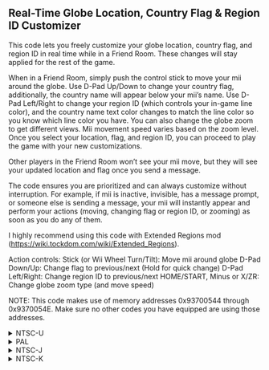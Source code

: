 ## Real-Time Globe Location, Country Flag & Region ID Customizer

This code lets you freely customize your globe location, country flag, and region ID in real time while in a Friend Room. These changes will stay applied for the rest of the game.

When in a Friend Room, simply push the control stick to move your mii around the globe. Use D-Pad Up/Down to change your country flag, additionally, the country name will appear below your mii’s name. Use D-Pad Left/Right to change your region ID (which controls your in-game line color), and the country name text color changes to match the line color so you know which line color you have. You can also change the globe zoom to get different views. Mii movement speed varies based on the zoom level. Once you select your location, flag, and region ID, you can proceed to play the game with your new customizations.

Other players in the Friend Room won’t see your mii move, but they will see your updated location and flag once you send a message.

The code ensures you are prioritized and can always customize without interruption. For example, if mii is inactive, invisible, has a message prompt, or someone else is sending a message, your mii will instantly appear and perform your actions (moving, changing flag or region ID, or zooming) as soon as you do any of them.

I highly recommend using this code with Extended Regions mod (https://wiki.tockdom.com/wiki/Extended_Regions).

Action controls:
Stick (or Wii Wheel Turn/Tilt): Move mii around globe
D-Pad Down/Up: Change flag to previous/next (Hold for quick change)
D-Pad Left/Right: Change region ID to previous/next
HOME/START, Minus or X/ZR: Change globe zoom type (and move speed)

NOTE: This code makes use of memory addresses 0x93700544 through 0x9370054E. Make sure no other codes you have equipped are using those addresses.

<details>
<summary>NTSC-U</summary>

```powerpc
0400AEDC 4800005C
0400AF4C 4800009C
0400B000 4800009C
045CFFE8 93DC033C
C262AE6C 0000003D
3EA09370 38E00000
98F5054E 807E0358
88630140 2C030000
408201C4 7C0802A6
3D608042 8875054C
A88B785C A8AB785E
80DBD958 815B8F4C
48000011 43C80000
42480000 43480000
7EC802A6 1D830004
7C36642E A18A003C
2C0C0707 41820064
C00A0038 EC000072
FC00001E D8010000
81810004 7C846214
2C04C001 4181000C
60E4C001 48000010
2C043FFF 41800008
38803FFF C00A0034
EC000072 FC00001E
D8010000 81810004
7CA56214 B08B785C
B0AB785E B08600BC
B0A600BE 60E70001
818A0060 82CA0094
7D96B078 76C50060
41820040 88AB67E7
76C40040 4182000C
38A50001 48000008
38A5FFFF 2C050000
40800008 38A00005
2C050005 40810008
38A00000 98AB67E7
98A600C5 60E70008
3C800180 80AA00CC
2C850003 40860008
3C800104 7EC52039
4182001C 3863FFFF
2C030000 40800008
38600002 9875054C
60E70010 38800000
75830018 4182004C
886B6858 8895054D
38840001 2C040001
41820018 2C040012
41820010 2C040017
41800028 38800012
75960008 4182000C
38630001 48000008
3863FFFF 986B6858
986600B8 60E70002
9895054D 2C070000
4182003C 8BFD2B0C
83DBD918 8BDE0059
7C1FF000 41820010
60E70004 9BDD2B0C
7FDFF378 98F5054E
3AA00000 7C0C0378
398C02A0 7D8803A6
4E800020 2C110000
60000000 00000000
C262B150 00000004
3C609370 8883054E
2C840000 40860010
901D2AEC 38000001
9803054C 00000000
C262B4AC 00000003
3F209370 8B39054E
2C190000 4C820020
9421FFD0 00000000
C25CE918 0000001A
7C7D1B78 387F0270
3C808088 6084FADC
3D80805D 618C1C7C
7D8903A6 4E800421
80630028 3F809370
80BC0544 2C050000
40820014 80A30018
90BC0544 80A3001C
90BC0548 3CA0809C
8185D918 818C00E8
2C0C0005 41820028
2C0C0006 41820020
80BC0544 90A30018
80BC0548 90A3001C
38A00000 90BC054C
48000048 3CA08042
88A567E7 3C80808A
608444D4 2C850004
40860008 38840008
40850008 3884FFFC
1CA50004 7C842A14
88A40000 98A30019
88A40001 98A3001B
88A40002 98A3001D
801D033C 7FA3EB78
60000000 00000000
C25CFEE8 00000008
7D6802A6 3F609370
7C761B78 899B054E
71800002 40820010
2C0C0000 41820018
396B0018 3F60809C
396B0088 7D6803A6
4E800020 80030038
60000000 00000000
C25CFFC0 00000005
90010014 3CA09370
8805054E 2C000000
41820010 9883003C
8885054C 38840001
60000000 00000000
C25CFFDC 0000000C
3BC0000A 3CA09370
8985054E 2C0C0000
41820048 3BC00002
7180001E 40820010
801C033C 2C00000A
41800020 38800001
81630014 988B00F9
38800003 90960038
718C0004 40820014
7D6802A6 396B0010
7D6803A6 4E800020
389C0340 00000000
C25CEB58 00000004
80030038 3C609370
8863054E 2C030000
41820008 38000000
60000000 00000000
C2749C88 00000005
3FE09370 8BFF054E
2C1F0000 41820010
3BE00056 93FD00D4
93FD008C 83E1008C
60000000 00000000
```
</details>

<details>
<summary>PAL</summary>

```powerpc
0400AF7C 4800005C
0400AFEC 4800009C
0400B0A0 4800009C
045E5DC4 93DC033C
C25DA8F8 0000003D
3EA09370 38E00000
98F5054E 807E0358
88630140 2C030000
408201C4 7C0802A6
3D608043 8875054C
A88BBBDC A8ABBBDE
80DB2108 815BD70C
48000011 43C80000
42480000 43480000
7EC802A6 1D830004
7C36642E A18A003C
2C0C0707 41820064
C00A0038 EC000072
FC00001E D8010000
81810004 7C846214
2C04C001 4181000C
60E4C001 48000010
2C043FFF 41800008
38803FFF C00A0034
EC000072 FC00001E
D8010000 81810004
7CA56214 B08BBBDC
B0ABBBDE B08600BC
B0A600BE 60E70001
818A0060 82CA0094
7D96B078 76C50060
41820040 88ABAB67
76C40040 4182000C
38A50001 48000008
38A5FFFF 2C050000
40800008 38A00005
2C050005 40810008
38A00000 98ABAB67
98A600C5 60E70008
3C800180 80AA00CC
2C850003 40860008
3C800104 7EC52039
4182001C 3863FFFF
2C030000 40800008
38600002 9875054C
60E70010 38800000
75830018 4182004C
886BABD8 8895054D
38840001 2C040001
41820018 2C040012
41820010 2C040017
41800028 38800012
75960008 4182000C
38630001 48000008
3863FFFF 986BABD8
986600B8 60E70002
9895054D 2C070000
4182003C 8BFD2B0C
83DB20D8 8BDE0059
7C1FF000 41820010
60E70004 9BDD2B0C
7FDFF378 98F5054E
3AA00000 7C0C0378
398C02A0 7D8803A6
4E800020 2C110000
60000000 00000000
C25DABDC 00000004
3C609370 8883054E
2C840000 40860010
901D2AEC 38000001
9803054C 00000000
C25DAF38 00000003
3F209370 8B39054E
2C190000 4C820020
9421FFD0 00000000
C25E46F4 0000001A
7C7D1B78 387F0270
3C808089 608453D4
3D80805E 618C8368
7D8903A6 4E800421
80630028 3F809370
80BC0544 2C050000
40820014 80A30018
90BC0544 80A3001C
90BC0548 3CA0809C
818520D8 818C00E8
2C0C0005 41820028
2C0C0006 41820020
80BC0544 90A30018
80BC0548 90A3001C
38A00000 90BC054C
48000048 3CA08043
88A5AB67 3C80808A
60849DFC 2C850004
40860008 38840008
40850008 3884FFFC
1CA50004 7C842A14
88A40000 98A30019
88A40001 98A3001B
88A40002 98A3001D
801D033C 7FA3EB78
60000000 00000000
C25E5CC4 00000008
7D6802A6 3F609370
7C761B78 899B054E
71800002 40820010
2C0C0000 41820018
396B0018 3F60809C
396B0088 7D6803A6
4E800020 80030038
60000000 00000000
C25E5D9C 00000005
90010014 3CA09370
8805054E 2C000000
41820010 9883003C
8885054C 38840001
60000000 00000000
C25E5DB8 0000000C
3BC0000A 3CA09370
8985054E 2C0C0000
41820048 3BC00002
7180001E 40820010
801C033C 2C00000A
41800020 38800001
81630014 988B00F9
38800003 90960038
718C0004 40820014
7D6802A6 396B0010
7D6803A6 4E800020
389C0340 00000000
C25E4934 00000004
80030038 3C609370
8863054E 2C030000
41820008 38000000
60000000 00000000
C274F1C8 00000005
3FE09370 8BFF054E
2C1F0000 41820010
3BE00056 93FD00D4
93FD008C 83E1008C
60000000 00000000
```
</details>

<details>
<summary>NTSC-J</summary>

```powerpc
0400AEA0 4800005C
0400AF10 4800009C
0400AFC4 4800009C
045E56A0 93DC033C
C25DA1D4 0000003D
3EA09370 38E00000
98F5054E 807E0358
88630140 2C030000
408201C4 7C0802A6
3D608043 8875054C
A88BB55C A8ABB55E
80DB1168 815BC76C
48000011 43C80000
42480000 43480000
7EC802A6 1D830004
7C36642E A18A003C
2C0C0707 41820064
C00A0038 EC000072
FC00001E D8010000
81810004 7C846214
2C04C001 4181000C
60E4C001 48000010
2C043FFF 41800008
38803FFF C00A0034
EC000072 FC00001E
D8010000 81810004
7CA56214 B08BB55C
B0ABB55E B08600BC
B0A600BE 60E70001
818A0060 82CA0094
7D96B078 76C50060
41820040 88ABA4E7
76C40040 4182000C
38A50001 48000008
38A5FFFF 2C050000
40800008 38A00005
2C050005 40810008
38A00000 98ABA4E7
98A600C5 60E70008
3C800180 80AA00CC
2C850003 40860008
3C800104 7EC52039
4182001C 3863FFFF
2C030000 40800008
38600002 9875054C
60E70010 38800000
75830018 4182004C
886BA558 8895054D
38840001 2C040001
41820018 2C040012
41820010 2C040017
41800028 38800012
75960008 4182000C
38630001 48000008
3863FFFF 986BA558
986600B8 60E70002
9895054D 2C070000
4182003C 8BFD2B0C
83DB1138 8BDE0059
7C1FF000 41820010
60E70004 9BDD2B0C
7FDFF378 98F5054E
3AA00000 7C0C0378
398C02A0 7D8803A6
4E800020 2C110000
60000000 00000000
C25DA4B8 00000004
3C609370 8883054E
2C840000 40860010
901D2AEC 38000001
9803054C 00000000
C25DA814 00000003
3F209370 8B39054E
2C190000 4C820020
9421FFD0 00000000
C25E3FD0 0000001A
7C7D1B78 387F0270
3C808089 60844A24
3D80805E 618C7C44
7D8903A6 4E800421
80630028 3F809370
80BC0544 2C050000
40820014 80A30018
90BC0544 80A3001C
90BC0548 3CA0809C
81851138 818C00E8
2C0C0005 41820028
2C0C0006 41820020
80BC0544 90A30018
80BC0548 90A3001C
38A00000 90BC054C
48000048 3CA08043
88A5A4E7 3C80808A
60848F5C 2C850004
40860008 38840008
40850008 3884FFFC
1CA50004 7C842A14
88A40000 98A30019
88A40001 98A3001B
88A40002 98A3001D
801D033C 7FA3EB78
60000000 00000000
C25E55A0 00000008
7D6802A6 3F609370
7C761B78 899B054E
71800002 40820010
2C0C0000 41820018
396B0018 3F60809C
396B0088 7D6803A6
4E800020 80030038
60000000 00000000
C25E5678 00000005
90010014 3CA09370
8805054E 2C000000
41820010 9883003C
8885054C 38840001
60000000 00000000
C25E5694 0000000C
3BC0000A 3CA09370
8985054E 2C0C0000
41820048 3BC00002
7180001E 40820010
801C033C 2C00000A
41800020 38800001
81630014 988B00F9
38800003 90960038
718C0004 40820014
7D6802A6 396B0010
7D6803A6 4E800020
389C0340 00000000
C25E4210 00000004
80030038 3C609370
8863054E 2C030000
41820008 38000000
60000000 00000000
C274E834 00000005
3FE09370 8BFF054E
2C1F0000 41820010
3BE00056 93FD00D4
93FD008C 83E1008C
60000000 00000000
```
</details>

<details>
<summary>NTSC-K</summary>

```powerpc
0400B028 4800005C
0400B098 4800009C
0400B14C 4800009C
045D3F60 93DC033C
C25C8A94 0000003D
3EA09370 38E00000
98F5054E 807E0358
88630140 2C030000
408201C4 7C0802A6
3D608042 8875054C
A88B9BFC A8AB9BFE
80DB0748 815BBD4C
48000011 43C80000
42480000 43480000
7EC802A6 1D830004
7C36642E A18A003C
2C0C0707 41820064
C00A0038 EC000072
FC00001E D8010000
81810004 7C846214
2C04C001 4181000C
60E4C001 48000010
2C043FFF 41800008
38803FFF C00A0034
EC000072 FC00001E
D8010000 81810004
7CA56214 B08B9BFC
B0AB9BFE B08600BC
B0A600BE 60E70001
818A0060 82CA0094
7D96B078 76C50060
41820040 88AB8B87
76C40040 4182000C
38A50001 48000008
38A5FFFF 2C050000
40800008 38A00005
2C050005 40810008
38A00000 98AB8B87
98A600C5 60E70008
3C800180 80AA00CC
2C850003 40860008
3C800104 7EC52039
4182001C 3863FFFF
2C030000 40800008
38600002 9875054C
60E70010 38800000
75830018 4182004C
886B8BF8 8895054D
38840001 2C040001
41820018 2C040012
41820010 2C040017
41800028 38800012
75960008 4182000C
38630001 48000008
3863FFFF 986B8BF8
986600B8 60E70002
9895054D 2C070000
4182003C 8BFD2B0C
83DB0718 8BDE0059
7C1FF000 41820010
60E70004 9BDD2B0C
7FDFF378 98F5054E
3AA00000 7C0C0378
398C02A0 7D8803A6
4E800020 2C110000
60000000 00000000
C25C8D78 00000004
3C609370 8883054E
2C840000 40860010
901D2AEC 38000001
9803054C 00000000
C25C90D4 00000003
3F209370 8B39054E
2C190000 4C820020
9421FFD0 00000000
C25D2890 0000001A
7C7D1B78 387F0270
3C808088 608437E4
3D80805D 618C6504
7D8903A6 4E800421
80630028 3F809370
80BC0544 2C050000
40820014 80A30018
90BC0544 80A3001C
90BC0548 3CA0809B
81850718 818C00E8
2C0C0005 41820028
2C0C0006 41820020
80BC0544 90A30018
80BC0548 90A3001C
38A00000 90BC054C
48000048 3CA08042
88A58B87 3C808089
6084825C 2C850004
40860008 38840008
40850008 3884FFFC
1CA50004 7C842A14
88A40000 98A30019
88A40001 98A3001B
88A40002 98A3001D
801D033C 7FA3EB78
60000000 00000000
C25D3E60 00000008
7D6802A6 3F609370
7C761B78 899B054E
71800002 40820010
2C0C0000 41820018
396B0018 3F60809B
396B0088 7D6803A6
4E800020 80030038
60000000 00000000
C25D3F38 00000005
90010014 3CA09370
8805054E 2C000000
41820010 9883003C
8885054C 38840001
60000000 00000000
C25D3F54 0000000C
3BC0000A 3CA09370
8985054E 2C0C0000
41820048 3BC00002
7180001E 40820010
801C033C 2C00000A
41800020 38800001
81630014 988B00F9
38800003 90960038
718C0004 40820014
7D6802A6 396B0010
7D6803A6 4E800020
389C0340 00000000
C25D2AD0 00000004
80030038 3C609370
8863054E 2C030000
41820008 38000000
60000000 00000000
C273D588 00000005
3FE09370 8BFF054E
2C1F0000 41820010
3BE00056 93FD00D4
93FD008C 83E1008C
60000000 00000000
```
</details>